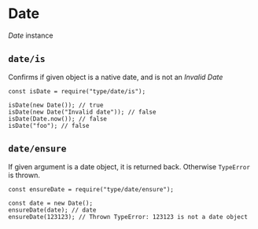 <h1 id="date">Date</h1>

<p><em>Date</em> instance</p>

<h2 id="%60date%2Fis%60"><code>date/is</code></h2>

<p>Confirms if given object is a native date, and is not an <em>Invalid Date</em></p>

<pre><code class="javascript">const isDate = require("type/date/is");

isDate(new Date()); // true
isDate(new Date("Invalid date")); // false
isDate(Date.now()); // false
isDate("foo"); // false
</code></pre>

<h2 id="%60date%2Fensure%60"><code>date/ensure</code></h2>

<p>If given argument is a date object, it is returned back. Otherwise <code>TypeError</code> is thrown.</p>

<pre><code class="javascript">const ensureDate = require("type/date/ensure");

const date = new Date();
ensureDate(date); // date
ensureDate(123123); // Thrown TypeError: 123123 is not a date object
</code></pre>
